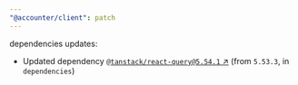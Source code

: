 ```yaml
---
"@accounter/client": patch
---
```

dependencies updates:
  - Updated dependency [`@tanstack/react-query@5.54.1` ↗︎](https://www.npmjs.com/package/@tanstack/react-query/v/5.54.1) (from `5.53.3`, in `dependencies`)
